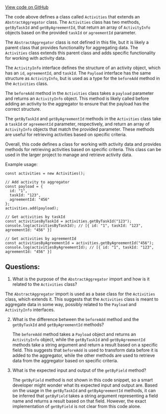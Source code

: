 [View code on GitHub](https://github.com/golemfactory/yajsapi/stats/activities.ts)

The code above defines a class called `Activities` that extends an `AbstractAggregator` class. The `Activities` class has two methods, `getByTaskId` and `getByAgreementId`, that return an array of `ActivityInfo` objects based on the provided `taskId` or `agreementId` parameter. 

The `AbstractAggregator` class is not defined in this file, but it is likely a parent class that provides functionality for aggregating data. The `Activities` class extends this parent class and adds specific functionality for working with activity data.

The `ActivityInfo` interface defines the structure of an activity object, which has an `id`, `agreementId`, and `taskId`. The `Payload` interface has the same structure as `ActivityInfo`, but is used as a type for the `beforeAdd` method in the `Activities` class.

The `beforeAdd` method in the `Activities` class takes a `payload` parameter and returns an `ActivityInfo` object. This method is likely called before adding an activity to the aggregator to ensure that the payload has the correct structure.

The `getByTaskId` and `getByAgreementId` methods in the `Activities` class take a `taskId` or `agreementId` parameter, respectively, and return an array of `ActivityInfo` objects that match the provided parameter. These methods are useful for retrieving activities based on specific criteria.

Overall, this code defines a class for working with activity data and provides methods for retrieving activities based on specific criteria. This class can be used in the larger project to manage and retrieve activity data. 

Example usage:

```
const activities = new Activities();

// Add activity to aggregator
const payload = {
  id: "1",
  taskId: "123",
  agreementId: "456"
};
activities.add(payload);

// Get activities by taskId
const activitiesByTaskId = activities.getByTaskId("123");
console.log(activitiesByTaskId); // [{ id: "1", taskId: "123", agreementId: "456" }]

// Get activities by agreementId
const activitiesByAgreementId = activities.getByAgreementId("456");
console.log(activitiesByAgreementId); // [{ id: "1", taskId: "123", agreementId: "456" }]
```
## Questions: 
 1. What is the purpose of the `AbstractAggregator` import and how is it related to the `Activities` class?
   
   The `AbstractAggregator` import is used as a base class for the `Activities` class, which extends it. This suggests that the `Activities` class is meant to aggregate data in some way, possibly related to the `Payload` and `ActivityInfo` interfaces.

2. What is the difference between the `beforeAdd` method and the `getByTaskId` and `getByAgreementId` methods?
   
   The `beforeAdd` method takes a `Payload` object and returns an `ActivityInfo` object, while the `getByTaskId` and `getByAgreementId` methods take a string argument and return a result based on a specific field. This suggests that `beforeAdd` is used to transform data before it is added to the aggregator, while the other methods are used to retrieve data from the aggregator based on specific criteria.

3. What is the expected input and output of the `getByField` method?
   
   The `getByField` method is not shown in this code snippet, so a smart developer might wonder what its expected input and output are. Based on the usage in the `getByTaskId` and `getByAgreementId` methods, it can be inferred that `getByField` takes a string argument representing a field name and returns a result based on that field. However, the exact implementation of `getByField` is not clear from this code alone.